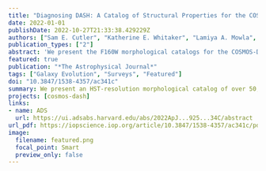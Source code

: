 ```yaml
---
title: "Diagnosing DASH: A Catalog of Structural Properties for the COSMOS-DASH Survey"
date: 2022-01-01
publishDate: 2022-10-27T21:33:38.429229Z
authors: ["Sam E. Cutler", "Katherine E. Whitaker", "Lamiya A. Mowla", "Gabriel B. Brammer", "Arjen van der Wel", "Danilo Marchesini", "Pieter G. van Dokkum", "Ivelina G. Momcheva", "Mimi Song", "Mohammad Akhshik", "Erica J. Nelson", "Rachel Bezanson", "Marijn Franx", "Mariska Kriek", "Daniel Lange-Vagle", "Joel Leja", "John W. MacKenty", "Adam Muzzin", "Heath Shipley"]
publication_types: ["2"]
abstract: 'We present the F160W morphological catalogs for the COSMOS-DASH survey, the largest area near-IR survey using HST-WFC3 to date. Utilizing the Drift And SHift" observing technique for HST-WFC3 imaging, the COSMOS-DASH survey imaged approximately 0.5 square degrees of the UltraVISTA deep stripes (0.7 sq. deg. when combined with archival data). Global structural parameters are measured for 51,586 galaxies within COSMOS-DASH using GALFIT (excluding the CANDELS area) with detection using a deep multi-band HST image. We recover consistent results with those from the deeper 3D-HST morphological catalogs, finding that, in general, sizes and Sérsic indices of typical galaxies are accurate to limiting magnitudes of H<23 and H<22 ABmag, respectively. In size-mass parameter space, galaxies in COSMOS-DASH demonstrate robust morphological measurements out to z~2 and down to logM~9. With the advantage of the larger area of COSMOS-DASH, we measure a flattening of the quiescent size-mass relation below logM~10.5 that persists out to z~2.  We show that environment is not the primary driver of this flattening, at least out to z=1.2, whereas internal physical processes may instead govern the structural evolution.'
featured: true
publication: "*The Astrophysical Journal*"
tags: ["Galaxy Evolution", "Surveys", "Featured"]
doi: "10.3847/1538-4357/ac341c"
summary: We present an HST-resolution morphological catalog of over 50,000 galaxies in the COSMOS field utilizing the "Drift And SHift" (DASH) observing mode. We test the limits of DASH observations for determining morphologies of galaxies across a wide range of masses and redshifts.
projects: [cosmos-dash]
links:
- name: ADS
  url: https://ui.adsabs.harvard.edu/abs/2022ApJ...925...34C/abstract
url_pdf: https://iopscience.iop.org/article/10.3847/1538-4357/ac341c/pdf
image:
  filename: featured.png
  focal_point: Smart
  preview_only: false
---
```

